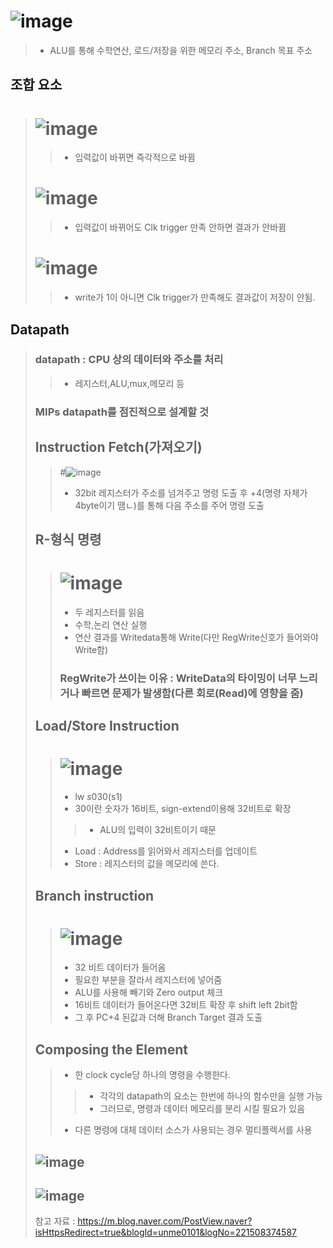# ![image](https://user-images.githubusercontent.com/84065357/170444669-fa577052-df7b-49e5-9d58-af5fd8d6bf97.png)
> - ALU를 통해 수학연산, 로드/저장을 위한 메모리 주소, Branch 목표 주소

## 조합 요소
> # ![image](https://user-images.githubusercontent.com/84065357/170445337-ddeb33c6-2e01-4d18-964f-e42108f10bd0.png)
> > - 입력값이 바뀌면 즉각적으로 바뀜
> # ![image](https://user-images.githubusercontent.com/84065357/170446450-3845bcfc-592e-457b-a4ae-d17dbf1a2d7b.png)
> > - 입력값이 바뀌어도 Clk trigger 만족 안하면 결과가 안바뀜
> # ![image](https://user-images.githubusercontent.com/84065357/170446805-aaa76d6f-83ef-486d-8757-dbcad8b3fbe5.png)
> > - write가 1이 아니면 Clk trigger가 만족해도 결과값이 저장이 안됨.

## Datapath 
> ### datapath : CPU 상의 데이터와 주소를 처리
> > - 레지스터,ALU,mux,메모리 등
> ### MIPs datapath를 점진적으로 설계할 것
> ## Instruction Fetch(가져오기)
> > #![image](https://user-images.githubusercontent.com/84065357/170447877-42aed55b-3cbe-4882-908f-ef2f8a03d76b.png) 
> > - 32bit 레지스터가 주소를 넘겨주고 명령 도출 후 +4(명령 자체가 4byte이기 땜ㄴ)를 통해 다음 주소를 주어 명령 도출
> ## R-형식 명령
> > # ![image](https://user-images.githubusercontent.com/84065357/170449099-adb3866b-eeb6-4930-8720-85698c195d17.png)
> > - 두 레지스터를 읽음
> > - 수학,논리 연산 실행
> > - 연산 결과를 Writedata통해 Write(다만 RegWrite신호가 들어와야 Write함)
> > ### RegWrite가 쓰이는 이유 : WriteData의 타이밍이 너무 느리거나 빠르면 문제가 발생함(다른 회로(Read)에 영향을 줌)
> ## Load/Store Instruction
> > # ![image](https://user-images.githubusercontent.com/84065357/170486059-f7611013-617a-403e-8577-059b268fb678.png)
> > - lw $s0 30($s1)
> > - 30이란 숫자가 16비트, sign-extend이용해 32비트로 확장
> > > - ALU의 입력이 32비트이기 때문
> > - Load : Address를 읽어와서 레지스터를 업데이트
> > - Store : 레지스터의 값을 메모리에 쓴다.
> ## Branch instruction
> > # ![image](https://user-images.githubusercontent.com/84065357/170487022-06a73960-6736-4e3c-8c98-2cd7974b85f6.png)
> > - 32 비트 데이터가 들어옴 
> > - 필요한 부분을 잘라서 레지스터에 넣어줌
> > - ALU를 사용해 빼기와 Zero output 체크
> > - 16비트 데이터가 들어온다면 32비트 확장 후 shift left 2bit함
> > - 그 후 PC+4 된값과 더해 Branch Target 결과 도출
> ## Composing the Element
> > - 한 clock cycle당 하나의 명령을 수행한다.
> > > - 각각의 datapath의 요소는 한번에 하나의 함수만을 실행 가능
> > > - 그러므로, 명령과 데이터 메모리를 분리 시킬 필요가 있음
> > - 다른 명령에 대체 데이터 소스가 사용되는 경우 멀티플렉서를 사용
> ## ![image](https://user-images.githubusercontent.com/84065357/170487125-b5b3315a-51d8-4af4-813f-3e1ea5f73a30.png)
> ## ![image](https://user-images.githubusercontent.com/84065357/170487374-599c4890-df0c-48f3-92e3-f887ef7d700f.png)
> 참고 자료 : https://m.blog.naver.com/PostView.naver?isHttpsRedirect=true&blogId=unme0101&logNo=221508374587
